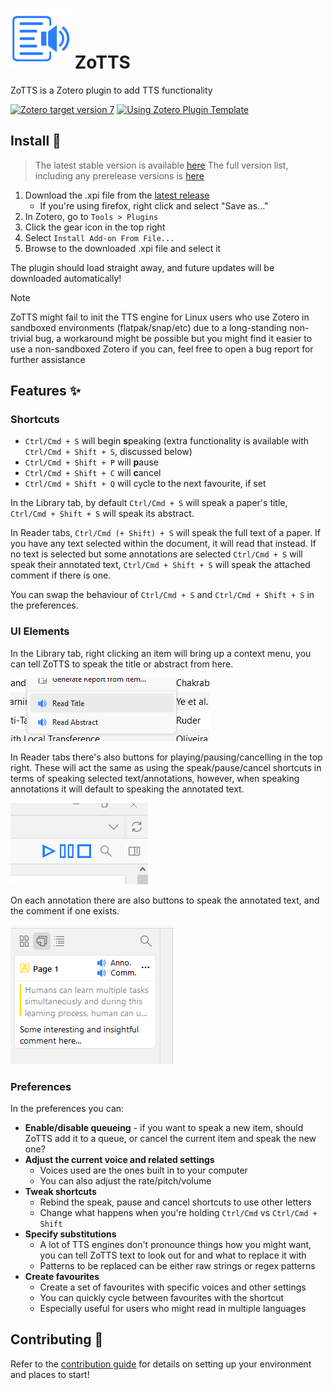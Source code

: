 # ![](addon/chrome/content/icons/favicon@48.svg) ZoTTS
ZoTTS is a Zotero plugin to add TTS functionality

[![Zotero target version 7](https://img.shields.io/badge/Zotero-7-green?style=flat-square&logo=zotero&logoColor=CC2936)](https://www.zotero.org)
[![Using Zotero Plugin Template](https://img.shields.io/badge/Using-Zotero%20Plugin%20Template-blue?style=flat-square&logo=github)](https://github.com/windingwind/zotero-plugin-template)

## Install :rocket:

> The latest stable version is available [here](https://github.com/ImperialSquid/zotero-zotts/releases/latest)
> The full version list, including any prerelease versions is [here](https://github.com/ImperialSquid/zotero-zotts/releases)

1. Download the .xpi file from the [latest release](https://github.com/ImperialSquid/zotero-zotts/releases)
   - If you're using firefox, right click and select "Save as..."
2. In Zotero, go to `Tools > Plugins`
3. Click the gear icon in the top right
4. Select `Install Add-on From File...`
5. Browse to the downloaded .xpi file and select it

The plugin should load straight away, and future updates will be downloaded automatically!

> [!NOTE]
> ZoTTS might fail to init the TTS engine for Linux users who use Zotero in sandboxed environments (flatpak/snap/etc) due to a long-standing non-trivial bug, a workaround might be possible but you might find it easier to use a non-sandboxed Zotero if you can, feel free to open a bug report for further assistance

## Features :sparkles:
### Shortcuts
- `Ctrl/Cmd + S` will begin **s**peaking (extra functionality is available with `Ctrl/Cmd + Shift + S`, discussed below)
- `Ctrl/Cmd + Shift + P` will **p**ause
- `Ctrl/Cmd + Shift + C` will **c**ancel
- `Ctrl/Cmd + Shift + Q` will cycle to the next favourite, if set

In the Library tab, by default `Ctrl/Cmd + S` will speak a paper's title, `Ctrl/Cmd + Shift + S` will speak its abstract.

In Reader tabs, `Ctrl/Cmd (+ Shift) + S` will speak the full text of a paper. If you have any text selected within the document, it will read that instead. If no text is selected but some annotations are selected `Ctrl/Cmd + S` will speak their annotated text, `Ctrl/Cmd + Shift + S` will speak the attached comment if there is one.

You can swap the behaviour of `Ctrl/Cmd + S` and `Ctrl/Cmd + Shift + S` in the preferences.

### UI Elements
In the Library tab, right clicking an item will bring up a context menu, you can tell ZoTTS to speak the title or abstract from here.

![](docs/resources/right-click-buttons.png)

In Reader tabs there's also buttons for playing/pausing/cancelling in the top right. These will act the same as using the speak/pause/cancel shortcuts in terms of speaking selected text/annotations, however, when speaking annotations it will default to speaking the annotated text.

![](docs/resources/play-pause-cancel-buttons.png)

On each annotation there are also buttons to speak the annotated text, and the comment if one exists.

![](docs/resources/anno-comm-buttons.png)

### Preferences
In the preferences you can:
- **Enable/disable queueing** - if you want to speak a new item, should ZoTTS add it to a queue, or cancel the current item and speak the new one?
- **Adjust the current voice and related settings**
  - Voices used are the ones built in to your computer
  - You can also adjust the rate/pitch/volume
- **Tweak shortcuts**
  - Rebind the speak, pause and cancel shortcuts to use other letters
  - Change what happens when you're holding `Ctrl/Cmd` vs `Ctrl/Cmd + Shift`
- **Specify substitutions**
   - A lot of TTS engines don't pronounce things how you might want, you can tell ZoTTS text to look out for and what to replace it with
   - Patterns to be replaced can be either raw strings or regex patterns
- **Create favourites**
   - Create a set of favourites with specific voices and other settings
   - You can quickly cycle between favourites with the shortcut
   - Especially useful for users who might read in multiple languages

## Contributing :wrench:
Refer to the [contribution guide](docs/CONTRIBUTING.md) for details on setting up your environment and places to start!

